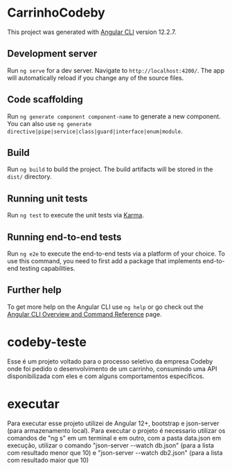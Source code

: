 # CarrinhoCodeby

This project was generated with [Angular CLI](https://github.com/angular/angular-cli) version 12.2.7.

## Development server

Run `ng serve` for a dev server. Navigate to `http://localhost:4200/`. The app will automatically reload if you change any of the source files.

## Code scaffolding

Run `ng generate component component-name` to generate a new component. You can also use `ng generate directive|pipe|service|class|guard|interface|enum|module`.

## Build

Run `ng build` to build the project. The build artifacts will be stored in the `dist/` directory.

## Running unit tests

Run `ng test` to execute the unit tests via [Karma](https://karma-runner.github.io).

## Running end-to-end tests

Run `ng e2e` to execute the end-to-end tests via a platform of your choice. To use this command, you need to first add a package that implements end-to-end testing capabilities.

## Further help

To get more help on the Angular CLI use `ng help` or go check out the [Angular CLI Overview and Command Reference](https://angular.io/cli) page.
# codeby-teste
Esse é um projeto voltado para o processo seletivo da empresa Codeby onde foi pedido o desenvolvimento de um carrinho, consumindo uma API disponibilizada com eles e com alguns comportamentos específicos.

# executar
Para executar esse projeto utilizei de Angular 12+, bootstrap e json-server (para armazenamento local). Para executar o projeto é necessario utilizar os comandos de "ng s" em um terminal e em outro, com a pasta data.json em execução, utilizar o comando "json-server --watch db.json" (para a lista com resultado menor que 10) e "json-server --watch db2.json" (para a lista com resultado maior que 10)
